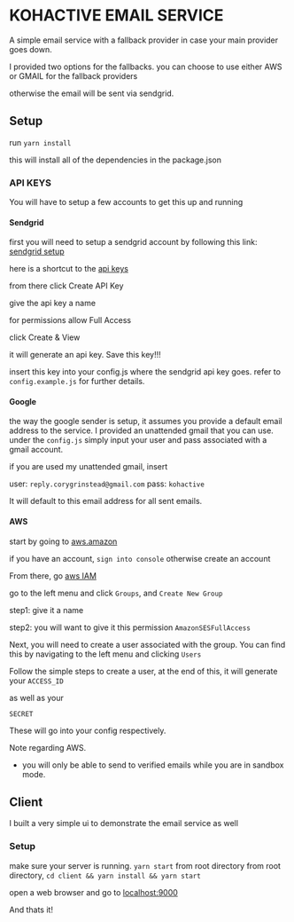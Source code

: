 # KOHACTIVE EMAIL SERVICE 
A simple email service with a fallback provider in case your main provider goes down.

I provided two options for the fallbacks. you can choose to use either AWS or GMAIL for the fallback providers

otherwise the email will be sent via sendgrid. 

## Setup

run `yarn install`

this will install all of the dependencies in the package.json


### API KEYS

You will have to setup a few accounts to get this up and running

#### Sendgrid
first you will need to setup a sendgrid account by following this link: [sendgrid setup](https://app.sendgrid.com/signup)

here is a shortcut to the [api keys](https://app.sendgrid.com/settings/api_keys)

from there click Create API Key

give the api key a name

for permissions allow Full Access

click Create & View

it will generate an api key.
 Save this key!!! 

insert this key into your config.js where the sendgrid api key goes. refer to `config.example.js` for further details. 

#### Google  
the way the google sender is setup, it assumes you provide a default email address to the service. 
I provided an unattended gmail that you can use. 
under the `config.js` 
simply input your user and pass associated with a gmail account. 

if you are used my unattended gmail, insert

user: `reply.corygrinstead@gmail.com`
pass: `kohactive`

It will default to this email address for all sent emails.


#### AWS  

start by going to [aws.amazon](https://aws.amazon.com)

if you have an account, `sign into console` otherwise create an account

From there, go [aws IAM](https://console.aws.amazon.com/iam/home#/home)

go to the left menu and click `Groups`, and `Create New Group`

step1: give it a name

step2: you will want to give it this permission `AmazonSESFullAccess`

Next, you will need to create a user associated with the group. 
You can find this by navigating to the left menu and clicking `Users`

Follow the simple steps to create a user, at the end of this, it will generate your 
`ACCESS_ID `

as well as your 

`SECRET`

These will go into your config respectively.

Note regarding AWS. 
- you will only be able to send to verified emails while you are in sandbox mode. 

## Client 

I built a very simple ui to demonstrate the email service as well


### Setup


make sure your server is running. `yarn start` from root directory
from root directory, `cd client && yarn install && yarn start `

open a web browser and go to [localhost:9000](http://localhost:9000)

And thats it! 





